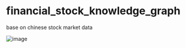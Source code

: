 # financial_stock_knowledge_graph
base on chinese stock market data


![image](https://imgkr.cn-bj.ufileos.com/72f1730c-28ea-44b8-a3e1-4d1fd90e7e62.png)
